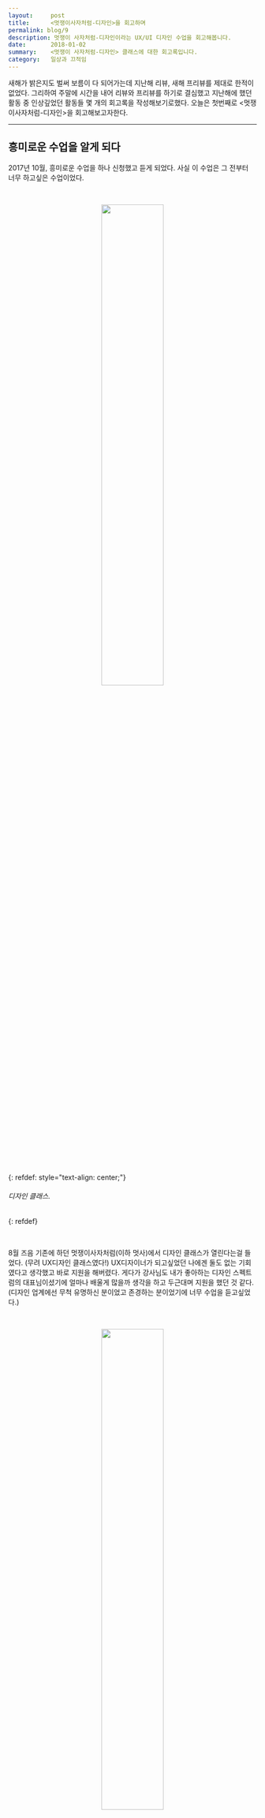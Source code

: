 ```yaml
---
layout:     post
title:      <멋쟁이사자처럼-디자인>을 회고하며
permalink: blog/9
description: 멋쟁이 사자처럼-디자인이라는 UX/UI 디자인 수업을 회고해봅니다.
date:       2018-01-02
summary:    <멋쟁이 사자처럼-디자인> 클래스에 대한 회고록입니다.
category:   일상과 끄적임
---
```



새해가 밝은지도 벌써 보름이 다 되어가는데 지난해 리뷰, 새해 프리뷰를 제대로 한적이 없었다.
그리하여 주말에 시간을 내어 리뷰와 프리뷰를 하기로 결심했고 지난해에 했던 활동 중 인상깊었던 활동들 몇 개의 회고록을 작성해보기로했다. 오늘은 첫번째로 <멋쟁이사자처럼-디자인>을 회고해보고자한다.

- - -

## 흥미로운 수업을 알게 되다

2017년 10월, 흥미로운 수업을 하나 신청했고 듣게 되었다.
사실 이 수업은 그 전부터 너무 하고싶은 수업이었다.

<br>

<p align ="middle">	
 <img src="https://lh4.googleusercontent.com/xCznDwGLVDU4dgfy4YM98FrZONeVvdMKaMXPEvi1TUpfHgp4W4-d6BXdTcgHuqwcBO82aHyNpA=w1438
" width = "50%">
</p>

{: refdef: style="text-align: center;"}
###### _디자인 클래스._
{: refdef}

<br>

8월 즈음 기존에 하던 멋쟁이사자처럼(이하 멋사)에서 디자인 클래스가 열린다는걸 들었다. (무려 UX디자인 클래스였다!) UX디자이너가 되고싶었던 나에겐 둘도 없는 기회였다고 생각했고 바로 지원을 해버렸다. 게다가 강사님도 내가 좋아하는 디자인 스펙트럼의 대표님이셨기에 얼마나 배울게 많을까 생각을 하고 두근대며 지원을 했던 것 같다. (디자인 업계에선 무척 유명하신 분이었고 존경하는 분이었기에 너무 수업을 듣고싶었다.)

<br>

<p align ="middle">	
 <img src="https://t1.daumcdn.net/thumb/R1280x0/?fname=http://t1.daumcdn.net/brunch/service/user/37WX/image/TXtVBOwlmipgZ1JYHw0t69ZJUK0.jpeg" width = "50%">
</p>

{: refdef: style="text-align: center;"}
###### _디자이너들의 지속가능한 커뮤니티를 추구하는 디자인 스펙트럼._
{: refdef}

<br>

과연 간절한 기도를 들어주신걸까. 나는 10월부터 수업을 들으러 강남으로 출퇴근 할 수 있었다.

- - -

## 수업을 들으며

잠시 커리큘럼을 되돌아보겠다. 수업은 디자인의 기본 개념과 프로세스를 짚어보는 것부터 시작하여 디자인 툴들, 시각화 방법, 프로토타이핑, 테스트를 배우며 프로젝트 발표를 끝으로 마무리 되었다.

<br>

<p align ="middle">	
 <img src="https://lh4.googleusercontent.com/jJMZYslQSkIm5X09Wu974KbfVS7S860ag2Zp20BKUTYUrcX0iMYprm05UjYpDcY5KnLEd5U5NA=w1430
" width = "50%">
</p>

{: refdef: style="text-align: center;"}
###### _9주간의 커리큘럼._
{: refdef}

<br>


프로젝트 발표날은 카카오, 토스, 삼성 같은 유명 기업의 디자이너분들이 오셔서 직접 프로젝트 크리틱을 해주시기도 했다.
수업을 통해 이전에 사용해보지 않았던 스케치, 프로토파이 같은 디자인 툴을 쓰며 디자인 감각을 익히고 같이 수업을 듣는 학생들(주로 디자인 전공생들)과 프로젝트를 진행하며 ‘디자이너들은 이렇게 사고하는구나’를 많이 배울 수 있었다.

크리틱 시간 또한 실제로 그럴듯한 프로덕트 디자인을 해보는 것은 처음이었기에 내 작품을 누군가가 평가 해준다는 것이 너무 떨렸고 벅차기도 하였다.

크리틱 시간에는 좋은 소리, 따끔한 소리를 골고루 들었고 어느 하나 버릴 말들이 없었다. (그 피드백들은 향후 프로젝트 개선을 위해 따로 녹음해서 차곡차곡 기록해두었다.) 현업에 계신 디자이너분들의 시각, 평가는 나에겐 너무나 큰 보물들이었고 좋은 기회였다.

- - -

## 느낀점 3가지

커리큘럼에 대한 생각을 하고난 뒤 ‘수업을 통해 나는 뭘 배웠을까’를 고민해보았다. 크게 3가지가 떠올랐고 그것들을 공유해보고자 한다.

### 1.디자이너들의 사고법

[디자이너들은 이렇게 사고한다.]

(사고법이라는 것이 꼭 ‘디자인 씽킹’같은 방법론을 말하는 것은 아니라는 점, 내 개인적인 생각이라는점을 미리 말씀드리겠다.)

이 수업을 들으며 디자이너들이 어떻게 생각하는지를 배웠는데 그걸 2가지 정도로 간추려 볼 수 있을 것 같다. 

1)	예쁜게 좋다.

디자이너들은 되게 심미적인 것에 집착(?)하는 경향이 있는 것 같아 보였다. 같이 수업을 듣는 많은 학생들은 ‘예쁘지 않으면 정말 쓰지않는다’라는 지론을 내게 말하곤 했는데 그것은 내게 꽤 충격적으로 다가왔다. 물론 물건이 예쁘지않으면 누구나 좋아하지 않을 수도 있다. 하지만 디자이너들이 가지고 있는 ‘예쁨’에 대한 사랑은 다른 사람들보다 조금 더 특별한 것 같아 보였다. 

2)	1px은 소중하다.

디자이너들은 단위에 엄청 신경을 쓰는 것 같아 보였다. 일종의 직업정신인 것 같았다. 화가들이 종이에 한 땀 한 땀 그림을 그리듯 디자이너들도 디지털 아트보드에 한 땀 한 땀 그리다보니 1px라도 튀어나오는걸 용납하지않았으며 정렬이 어긋나는 것은 못 볼걸 본 것 마냥 싫어했다.

한때는 되게 유별나다고 생각이 들기도 했지만 지금은 이런 장인정신이 있기에 우리가 보는 좋은, 아름다운 서비스가 나오는 것은 아닐까라고 생각이 든다.

### 2.디자인 원칙

[美를 위하여]

이전에 디자인을 혼자 공부했을 때는 디자인 아티클들을 주로 참고해서 공부를 했다. 닥치는대로 주제 상관없이 글들을 보았고 되는데로 학습하면서 공부를 했다. 그러다보니 많은 양의 내용을 공부했지만 머리에 체계적으로 정리가 되지않는 느낌이었고 지식들은 중구난방으로 쌓여만 갔다.
또한 학습 분야가 UX디자인에 조금 더 치우치는 바람에 UI디자인에 관한건 상대적으로 많이 공부하지않았다. 

하지만 수업을 통해 머티리얼 디자인, iOS 디자인 가이드라인을 심도있게 접근 해볼 수 있었고 공부할 수 있었다. UX디자인 뿐만 아니라 심미적인 디자인 원칙도 생각해봐야 한다는 것, 그것이 정말 중요하다는 것을 알게 되었다. 잘 만든다는건 예쁘게 만드는 것도 포함되어 있다.

<br>

<div align ="middle">	
 <img src="https://dab1nmslvvntp.cloudfront.net/wp-content/uploads/2017/06/1498838542Material-UI.png" width = "40%" float = "left">

 <img src="https://9to5mac.files.wordpress.com/2017/06/human_interface_guidelines.jpg?quality=82&strip=all&w=1064&h=532" width = "40%" float = "left">

</div>

{: refdef: style="text-align: center;"}
###### _구글의 디자인 원칙과 애플의 디자인 원칙._
{: refdef}

<br>

### 3.내가 가야할 길

[무늬만 디자이너가 아닌 진짜 디자이너가 되기 위하여]

UX디자인에 빠진 이후로 매일 같이 UX디자이너를 꿈꿔왔다. 이때까지의 나는 ‘디자인은 단순히 그리는 것이 아니라 문제를 해결하는 것이다’라는 뽕(?)에 취하며 그 프레임에 열광적으로 사로잡혀 있었다. 비주얼 디자인은 그 역할에 대해 과소평가하고 있었다. 하지만 수업을 듣고나서부터, 실제 디자이너들이 어덯게 일하는 지를 조금 배우고나서부터 관점이 조금씩 변화하기 시작했다.

결국 끝에 가선 예쁜 것에 끌린다라는 원칙 아닌 원칙을 듣게 되었기 때문이다. 따라서 디자인은 어떤 프레임, 즉 문제 해결이냐 OR 비쥬얼이냐를 가지고 바라보는 것이 아니라 두 가지를 섞어서 상황에 맞게 가져가야 한다는 것을 알게 되었다. 그 것을 잘 하는 사람이 좋은 디자이너인 것이다. 

그래서 그림 공부, 비주얼 디자인 공부를 조금씩 시작하게 되었다. “비주얼 디자인 못해도 문제 해결하는 좋은 디자이너가 될 수 있어!”라는 지난 날의 어리석음은 버리고 조금씩 좋은 디자이너가 되기위해 노력하고 있다. 언젠가 나 자신을 좋은 디자이너라고 말할 수 있는 날이 오길 기대하며 오늘도 열심히 공부를 해야될 것 같다.

<br>

<p align ="middle">	
 <img src="http://fimg3.pann.com/new/download.jsp?FileID=34491097" width = "50%">
</p>

{: refdef: style="text-align: center;"}
###### _근데 공부 어떻게 하는거였지?..._
{: refdef}

<br>

- - -

### 마치며 

이런 모든 것들을 깨닫게 해준 멋쟁이 사자처럼: 디자인 클래스에 다시 한번 감사 드린다. 뛰어난 강사님에게 배워서 너무 좋았으며 뿐만 아니라 같이 수업을 들었던 학생들도 모두 최고의 선생님이었고 동료들이었던 것 같다. 다들 좋은 디자이너가 되어 필드에서 볼 수 있으면 좋겠다!

회고록 끝.
